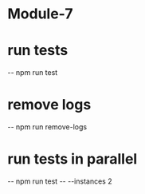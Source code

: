 # Module-7

# run tests

 -- npm run test

# remove logs
 -- npm run remove-logs

# run tests in parallel
 -- npm run test -- --instances 2